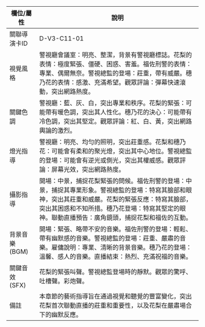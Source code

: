 | 欄位/屬性 | 說明 |
|---|---|
| 關聯導演卡ID | D-V3-C11-01 |
| 視覺風格 | 警視廳會議室：明亮、整潔，背景有警視廳標誌。花梨的表情：極度緊張、僵硬、困惑、害羞。福佐刑警的表情：專業、偶爾無奈。警視總監的登場：莊重，帶有威嚴。穗乃花的表情：感激、充滿希望。觀眾評論：彈幕快速滾動，突出網路熱度。 |
| 關鍵色調 | 警視廳：藍、灰、白，突出專業和秩序。花梨的緊張：可能帶有暖色調，突出其人性化。穗乃花的決心：可能帶有冷色調，突出其堅定。觀眾評論：紅、白、黃，突出網路輿論的激烈。 |
| 燈光指導 | 警視廳：明亮、均勻的照明，突出莊重感。花梨和穗乃花：可能會有柔和的聚光燈，突出其中心地位。警視總監的登場：可能會有逆光或側光，突出其權威感。觀眾評論：屏幕光效，突出網路熱度。 |
| 攝影指導 | 開場：中景，捕捉花梨緊張的問候。福佐刑警的登場：中景，捕捉其專業形象。警視總監的登場：特寫其臉部和眼神，突出其莊重和威嚴。花梨的緊張反應：特寫其臉部，突出其困惑和不知所措。穗乃花登場：特寫其堅定的眼神。聯動直播預告：廣角鏡頭，捕捉花梨和福佐的互動。 |
| 背景音樂 (BGM) | 開場：緊張、略帶不安的音樂。福佐刑警的登場：輕鬆、帶有幽默感的音樂。警視總監的登場：莊重、嚴肅的音樂。雇傭說明：專業、清晰的背景音樂。穗乃花的登場：溫馨、感人的音樂。直播結束：熱烈、充滿祝福的音樂。 |
| 關鍵音效 (SFX) | 花梨的緊張叫聲。警視總監登場時的靜默。觀眾的驚呼、吐槽聲。彩炮聲。 |
| 備註 | 本章節的藝術指導旨在通過視覺和聽覺的豐富變化，突出花梨首次聯動直播的莊重和重要性，以及花梨在嚴肅場合下的幽默反應。 |
